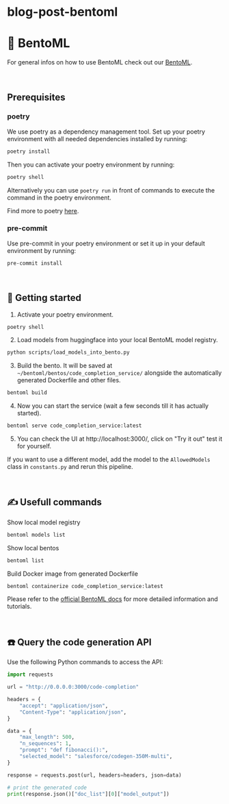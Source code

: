 # blog-post-bentoml


# 🍱 BentoML

For general infos on how to use BentoML check out our
[BentoML](https://docs.bentoml.org/en/latest/index.html).

<br>

## Prerequisites
### poetry
We use poetry as a dependency management tool. Set up your poetry environment with all needed dependencies installed by running:
```bash
poetry install
```
Then you can activate your poetry environment by running:
```bash
poetry shell
```
Alternatively you can use `poetry run` in front of commands to execute the command in the poetry environment.

Find more to poetry [here](https://python-poetry.org/docs/).

### pre-commit
Use pre-commit in your poetry environment or set it up in your default environment by running: 
```bash
pre-commit install
```

<br>

## 🚀 Getting started
1. Activate your poetry environment.
```bash
poetry shell
```
2. Load models from huggingface into your local BentoML model registry.
```bash
python scripts/load_models_into_bento.py
```
3. Build the bento. It will be saved at `~/bentoml/bentos/code_completion_service/` alongside the automatically generated Dockerfile and other files.
```bash
bentoml build
```
4. Now you can start the service (wait a few seconds till it has actually started).
```bash
bentoml serve code_completion_service:latest
```
5. You can check the UI at http://localhost:3000/, click on "Try it out" test it for yourself.

If you want to use a different model, add the model to the `AllowedModels` class in `constants.py` and rerun this pipeline.

<br>

## ✍ Usefull commands
Show local model registry
```bash
bentoml models list
```
Show local bentos
```bash
bentoml list
```
Build Docker image from generated Dockerfile
```bash
bentoml containerize code_completion_service:latest
```

Please refer to the [official BentoML docs](https://docs.bentoml.org/en/latest/) for more detailed information and tutorials.

<br>

## ☎️ Query the code generation API
Use the following Python commands to access the API:

```python
import requests

url = "http://0.0.0.0:3000/code-completion"

headers = {
    "accept": "application/json",
    "Content-Type": "application/json",
}

data = {
    "max_length": 500,
    "n_sequences": 1,
    "prompt": "def fibonacci():",
    "selected_model": "salesforce/codegen-350M-multi",
}

response = requests.post(url, headers=headers, json=data)

# print the generated code
print(response.json()["doc_list"][0]["model_output"])
```
